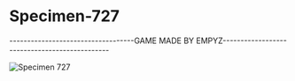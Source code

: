 # Specimen-727

-----------------------------------GAME MADE BY EMPYZ----------------------------------------------

![Specimen 727](https://tr.rbxcdn.com/d2a4788bad7dc28856dce0752d2443e4/768/432/Image/Png)
